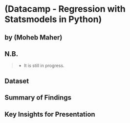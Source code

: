 # (Datacamp - Regression with Statsmodels in Python)
## by (Moheb Maher)

## N.B.

> - It is still in progress.


## Dataset



## Summary of Findings



## Key Insights for Presentation
